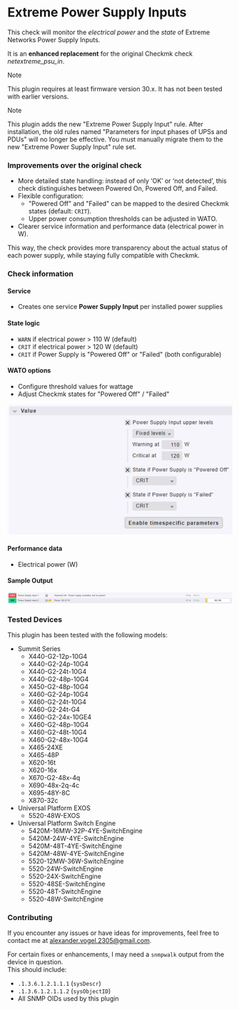 # Extreme Power Supply Inputs

This check will monitor the *electrical power* and the *state* of Extreme Networks Power Supply Inputs.

It is an **enhanced replacement** for the original Checkmk check *netextreme_psu_in*.

> [!note]
> This plugin requires at least firmware version 30.x. It has not been tested with earlier versions.

> [!note]
> This plugin adds the new "Extreme Power Supply Input" rule. After installation, the old rules named "Parameters for input phases of UPSs and PDUs" will no longer be effective. You must manually migrate them to the new "Extreme Power Supply Input" rule set.

### Improvements over the original check
* More detailed state handling: instead of only ‘OK’ or ‘not detected’, this check distinguishes between Powered On, Powered Off, and Failed.
* Flexible configuration:  
  * "Powered Off" and "Failed" can be mapped to the desired Checkmk states (default: `CRIT`).  
  * Upper power consumption thresholds can be adjusted in WATO.  
* Clearer service information and performance data (electrical power in W).

This way, the check provides more transparency about the actual status of each power supply, while staying fully compatible with Checkmk.

### Check information
#### Service
- Creates one service **Power Supply Input** per installed power supplies

#### State logic
- `WARN` if electrical power > 110 W (default)
- `CRIT` if electrical power > 120 W (default)
- `CRIT` if Power Supply is "Powered Off" or "Failed" (both configurable)

#### WATO options
- Configure threshold values for wattage
- Adjust Checkmk states for "Powered Off" / "Failed"

![wato](img/wato.png?raw=true "sample ruleset")

#### Performance data
- Electrical power (W)

#### Sample Output

![check](img/check.png?raw=true "sample service output")

### Tested Devices
This plugin has been tested with the following models:

- Summit Series
  - X440-G2-12p-10G4
  - X440-G2-24p-10G4
  - X440-G2-24t-10G4
  - X440-G2-48p-10G4
  - X450-G2-48p-10G4
  - X460-G2-24p-10G4
  - X460-G2-24t-10G4
  - X460-G2-24t-G4
  - X460-G2-24x-10GE4
  - X460-G2-48p-10G4
  - X460-G2-48t-10G4
  - X460-G2-48x-10G4
  - X465-24XE
  - X465-48P
  - X620-16t
  - X620-16x
  - X670-G2-48x-4q
  - X690-48x-2q-4c
  - X695-48Y-8C
  - X870-32c
- Universal Platform EXOS
  - 5520-48W-EXOS
- Universal Platform Switch Engine
  - 5420M-16MW-32P-4YE-SwitchEngine
  - 5420M-24W-4YE-SwitchEngine
  - 5420M-48T-4YE-SwitchEngine
  - 5420M-48W-4YE-SwitchEngine
  - 5520-12MW-36W-SwitchEngine
  - 5520-24W-SwitchEngine
  - 5520-24X-SwitchEngine
  - 5520-48SE-SwitchEngine
  - 5520-48T-SwitchEngine
  - 5520-48W-SwitchEngine

### Contributing
If you encounter any issues or have ideas for improvements, feel free to contact me at alexander.vogel.2305@gmail.com.

For certain fixes or enhancements, I may need a `snmpwalk` output from the device in question.  
This should include:

- `.1.3.6.1.2.1.1.1` (`sysDescr`)  
- `.1.3.6.1.2.1.1.2` (`sysObjectID`)  
- All SNMP OIDs used by this plugin